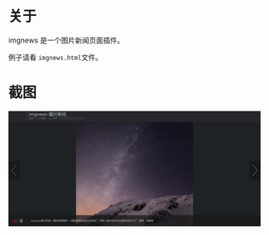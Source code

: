 
# 关于

imgnews 是一个图片新闻页面插件。

例子请看 `imgnews.html`文件。

# 截图
![图1](https://raw.githubusercontent.com/mengdu/imgnews/master/statics/2016-06-28_124649.jpg)
